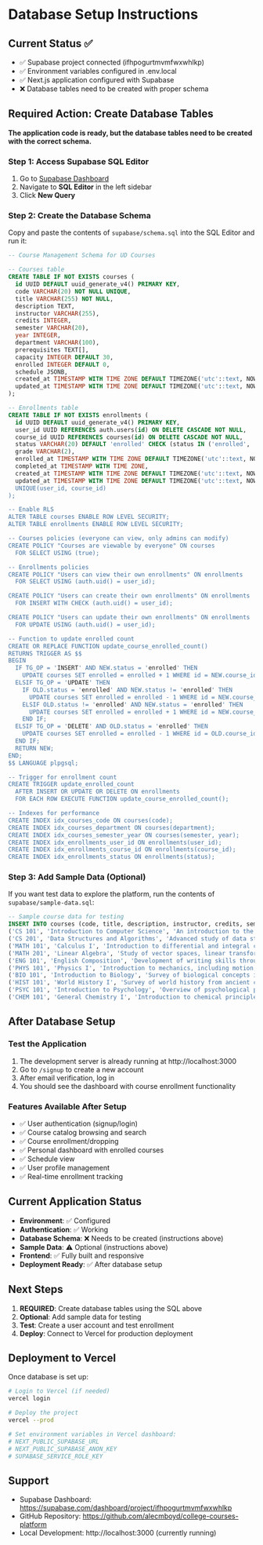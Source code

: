 # Database Setup Instructions

## Current Status ✅
- ✅ Supabase project connected (ifhpogurtmvmfwxwhlkp)
- ✅ Environment variables configured in .env.local
- ✅ Next.js application configured with Supabase
- ❌ Database tables need to be created with proper schema

## Required Action: Create Database Tables

**The application code is ready, but the database tables need to be created with the correct schema.**

### Step 1: Access Supabase SQL Editor
1. Go to [Supabase Dashboard](https://supabase.com/dashboard/project/ifhpogurtmvmfwxwhlkp)
2. Navigate to **SQL Editor** in the left sidebar
3. Click **New Query**

### Step 2: Create the Database Schema
Copy and paste the contents of `supabase/schema.sql` into the SQL Editor and run it:

```sql
-- Course Management Schema for UD Courses

-- Courses table
CREATE TABLE IF NOT EXISTS courses (
  id UUID DEFAULT uuid_generate_v4() PRIMARY KEY,
  code VARCHAR(20) NOT NULL UNIQUE,
  title VARCHAR(255) NOT NULL,
  description TEXT,
  instructor VARCHAR(255),
  credits INTEGER,
  semester VARCHAR(20),
  year INTEGER,
  department VARCHAR(100),
  prerequisites TEXT[],
  capacity INTEGER DEFAULT 30,
  enrolled INTEGER DEFAULT 0,
  schedule JSONB,
  created_at TIMESTAMP WITH TIME ZONE DEFAULT TIMEZONE('utc'::text, NOW()) NOT NULL,
  updated_at TIMESTAMP WITH TIME ZONE DEFAULT TIMEZONE('utc'::text, NOW()) NOT NULL
);

-- Enrollments table
CREATE TABLE IF NOT EXISTS enrollments (
  id UUID DEFAULT uuid_generate_v4() PRIMARY KEY,
  user_id UUID REFERENCES auth.users(id) ON DELETE CASCADE NOT NULL,
  course_id UUID REFERENCES courses(id) ON DELETE CASCADE NOT NULL,
  status VARCHAR(20) DEFAULT 'enrolled' CHECK (status IN ('enrolled', 'completed', 'dropped', 'waitlisted')),
  grade VARCHAR(2),
  enrolled_at TIMESTAMP WITH TIME ZONE DEFAULT TIMEZONE('utc'::text, NOW()) NOT NULL,
  completed_at TIMESTAMP WITH TIME ZONE,
  created_at TIMESTAMP WITH TIME ZONE DEFAULT TIMEZONE('utc'::text, NOW()) NOT NULL,
  updated_at TIMESTAMP WITH TIME ZONE DEFAULT TIMEZONE('utc'::text, NOW') NOT NULL,
  UNIQUE(user_id, course_id)
);

-- Enable RLS
ALTER TABLE courses ENABLE ROW LEVEL SECURITY;
ALTER TABLE enrollments ENABLE ROW LEVEL SECURITY;

-- Courses policies (everyone can view, only admins can modify)
CREATE POLICY "Courses are viewable by everyone" ON courses
  FOR SELECT USING (true);

-- Enrollments policies
CREATE POLICY "Users can view their own enrollments" ON enrollments
  FOR SELECT USING (auth.uid() = user_id);

CREATE POLICY "Users can create their own enrollments" ON enrollments
  FOR INSERT WITH CHECK (auth.uid() = user_id);

CREATE POLICY "Users can update their own enrollments" ON enrollments
  FOR UPDATE USING (auth.uid() = user_id);

-- Function to update enrolled count
CREATE OR REPLACE FUNCTION update_course_enrolled_count()
RETURNS TRIGGER AS $$
BEGIN
  IF TG_OP = 'INSERT' AND NEW.status = 'enrolled' THEN
    UPDATE courses SET enrolled = enrolled + 1 WHERE id = NEW.course_id;
  ELSIF TG_OP = 'UPDATE' THEN
    IF OLD.status = 'enrolled' AND NEW.status != 'enrolled' THEN
      UPDATE courses SET enrolled = enrolled - 1 WHERE id = NEW.course_id;
    ELSIF OLD.status != 'enrolled' AND NEW.status = 'enrolled' THEN
      UPDATE courses SET enrolled = enrolled + 1 WHERE id = NEW.course_id;
    END IF;
  ELSIF TG_OP = 'DELETE' AND OLD.status = 'enrolled' THEN
    UPDATE courses SET enrolled = enrolled - 1 WHERE id = OLD.course_id;
  END IF;
  RETURN NEW;
END;
$$ LANGUAGE plpgsql;

-- Trigger for enrollment count
CREATE TRIGGER update_enrolled_count
  AFTER INSERT OR UPDATE OR DELETE ON enrollments
  FOR EACH ROW EXECUTE FUNCTION update_course_enrolled_count();

-- Indexes for performance
CREATE INDEX idx_courses_code ON courses(code);
CREATE INDEX idx_courses_department ON courses(department);
CREATE INDEX idx_courses_semester_year ON courses(semester, year);
CREATE INDEX idx_enrollments_user_id ON enrollments(user_id);
CREATE INDEX idx_enrollments_course_id ON enrollments(course_id);
CREATE INDEX idx_enrollments_status ON enrollments(status);
```

### Step 3: Add Sample Data (Optional)
If you want test data to explore the platform, run the contents of `supabase/sample-data.sql`:

```sql
-- Sample course data for testing
INSERT INTO courses (code, title, description, instructor, credits, semester, year, department, prerequisites, capacity, schedule) VALUES
('CS 101', 'Introduction to Computer Science', 'An introduction to the field of computer science, covering basic programming concepts, algorithms, and data structures.', 'Dr. Jane Smith', 3, 'Fall', 2024, 'Computer Science', '{}', 150, '{"Monday": "10:00 AM - 11:30 AM", "Wednesday": "10:00 AM - 11:30 AM"}'),
('CS 201', 'Data Structures and Algorithms', 'Advanced study of data structures and algorithms, including trees, graphs, sorting, and searching algorithms.', 'Dr. John Doe', 4, 'Fall', 2024, 'Computer Science', '{"CS 101"}', 100, '{"Tuesday": "2:00 PM - 3:30 PM", "Thursday": "2:00 PM - 3:30 PM"}'),
('MATH 101', 'Calculus I', 'Introduction to differential and integral calculus, including limits, derivatives, and applications.', 'Prof. Alice Johnson', 4, 'Fall', 2024, 'Mathematics', '{}', 200, '{"Monday": "9:00 AM - 10:30 AM", "Wednesday": "9:00 AM - 10:30 AM", "Friday": "9:00 AM - 10:00 AM"}'),
('MATH 201', 'Linear Algebra', 'Study of vector spaces, linear transformations, matrices, and systems of linear equations.', 'Prof. Bob Williams', 3, 'Fall', 2024, 'Mathematics', '{"MATH 101"}', 80, '{"Tuesday": "11:00 AM - 12:30 PM", "Thursday": "11:00 AM - 12:30 PM"}'),
('ENG 101', 'English Composition', 'Development of writing skills through practice in various forms of composition.', 'Dr. Sarah Brown', 3, 'Fall', 2024, 'English', '{}', 30, '{"Monday": "1:00 PM - 2:30 PM", "Wednesday": "1:00 PM - 2:30 PM"}'),
('PHYS 101', 'Physics I', 'Introduction to mechanics, including motion, forces, energy, and momentum.', 'Dr. Michael Green', 4, 'Fall', 2024, 'Physics', '{"MATH 101"}', 120, '{"Monday": "3:00 PM - 4:30 PM", "Wednesday": "3:00 PM - 4:30 PM", "Friday": "3:00 PM - 4:00 PM"}'),
('BIO 101', 'Introduction to Biology', 'Survey of biological concepts including cell structure, genetics, evolution, and ecology.', 'Dr. Emily White', 4, 'Fall', 2024, 'Biology', '{}', 150, '{"Tuesday": "9:00 AM - 10:30 AM", "Thursday": "9:00 AM - 10:30 AM", "Friday": "1:00 PM - 2:00 PM"}'),
('HIST 101', 'World History I', 'Survey of world history from ancient civilizations to 1500 CE.', 'Prof. David Lee', 3, 'Fall', 2024, 'History', '{}', 75, '{"Monday": "11:00 AM - 12:30 PM", "Wednesday": "11:00 AM - 12:30 PM"}'),
('PSYC 101', 'Introduction to Psychology', 'Overview of psychological principles, theories, and research methods.', 'Dr. Maria Garcia', 3, 'Fall', 2024, 'Psychology', '{}', 200, '{"Tuesday": "1:00 PM - 2:30 PM", "Thursday": "1:00 PM - 2:30 PM"}'),
('CHEM 101', 'General Chemistry I', 'Introduction to chemical principles including atomic structure, bonding, and reactions.', 'Dr. Robert Davis', 4, 'Fall', 2024, 'Chemistry', '{}', 100, '{"Monday": "8:00 AM - 9:30 AM", "Wednesday": "8:00 AM - 9:30 AM", "Friday": "11:00 AM - 12:00 PM"}');
```

## After Database Setup

### Test the Application
1. The development server is already running at http://localhost:3000
2. Go to `/signup` to create a new account
3. After email verification, log in
4. You should see the dashboard with course enrollment functionality

### Features Available After Setup
- ✅ User authentication (signup/login)
- ✅ Course catalog browsing and search
- ✅ Course enrollment/dropping
- ✅ Personal dashboard with enrolled courses
- ✅ Schedule view
- ✅ User profile management
- ✅ Real-time enrollment tracking

## Current Application Status
- **Environment**: ✅ Configured
- **Authentication**: ✅ Working  
- **Database Schema**: ❌ Needs to be created (instructions above)
- **Sample Data**: ⚠️  Optional (instructions above)
- **Frontend**: ✅ Fully built and responsive
- **Deployment Ready**: ✅ After database setup

## Next Steps
1. **REQUIRED**: Create database tables using the SQL above
2. **Optional**: Add sample data for testing
3. **Test**: Create a user account and test enrollment
4. **Deploy**: Connect to Vercel for production deployment

## Deployment to Vercel
Once database is set up:
```bash
# Login to Vercel (if needed)
vercel login

# Deploy the project
vercel --prod

# Set environment variables in Vercel dashboard:
# NEXT_PUBLIC_SUPABASE_URL
# NEXT_PUBLIC_SUPABASE_ANON_KEY  
# SUPABASE_SERVICE_ROLE_KEY
```

## Support
- Supabase Dashboard: https://supabase.com/dashboard/project/ifhpogurtmvmfwxwhlkp
- GitHub Repository: https://github.com/alecmboyd/college-courses-platform
- Local Development: http://localhost:3000 (currently running)